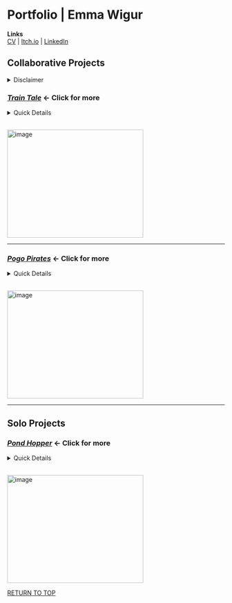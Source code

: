 <a name="TOP"></a>

# Portfolio | Emma Wigur
**Links**\
[CV](https://drive.google.com/file/d/1TDsZZmJ3MFa_2KRa7qVxOIB03esl3rUD/view) |
[Itch.io](https://ewigur.itch.io/) |
[LinkedIn](https://www.linkedin.com/in/emma-wigur-103711219/)
 
## Collaborative Projects
<details>
<summary>Disclaimer</summary>
 
All art presented in *"Train Tale"* and *"Pogo Pirates"* are made by students at Yrgo Game Creator Artist.\
_Their names are listed on the Itch.io pages provided in each presentation of the projects._

</details>

### [***Train Tale***](https://github.com/ewigur/Portfolio/blob/main/Train%20Tale/README.md) ← Click for more

<details>
  <summary>Quick Details</summary>
 
 - Comprehensive Gameplay Programming
 - Sound Design/SFX
 - Animation Implementation\
________________________\
*Developed: April 2025 - July 2025*

Team: 3 Programmers and 4 Artists\
Team name: *Carneval*\
Engine: Unity\
Genre: Walking Simulator, Story, Suspense

</details>

\
<img width="315" height="250" alt="image" src="https://github.com/user-attachments/assets/6da9ffc9-b982-4ffa-be03-1cc46e4982a5" />
___________________________________________

### [***Pogo Pirates***](https://github.com/ewigur/Portfolio/blob/main/Pogo%20Pirates/README.md) ← Click for more

<details>
  <summary>Quick Details</summary>
 
- Camera System
- UI Implementation/Animation\
________________________\
*Developed: November 2024 - January 2025*

Team: 4 Programmers and 3 Artists\
Engine: Unity\
Genre: Platformer, Action, Local Co-op

</details>

\
<img width="315" height="250" alt="image" src="https://github.com/user-attachments/assets/57fd2998-7ce7-4496-b774-4940a2e5e7a1" />

___________________________________________________________________

## Solo Projects

### [***Pond Hopper***](https://github.com/ewigur/Portfolio/blob/main/Pond%20Hopper/README.md) ← Click for more

<details>
  <summary>Quick Details</summary>

- Game Development for Android
- Programming Patterns
- 2D art and Animation\
________________________\
*Developed: January 2025 - February 2025*

Engine: Unity

</details>

\
<img width="315" height="250" alt="image" src="https://github.com/ewigur/Portfolio/blob/main/ThumbNails/PH.png" />

[RETURN TO TOP](#TOP)
             <a name="TOP"></a>  
